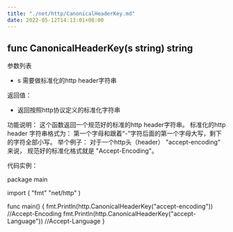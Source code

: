 ```yaml
---
title: "./net/http/CanonicalHeaderKey.md"
date: 2022-05-12T14:13:01+08:00
---
```

## func CanonicalHeaderKey(s string) string

参数列表

- s 需要做标准化的http header字符串 


返回值：

- 返回按照http协议定义的标准化字符串

功能说明：
这个函数返回一个规范好的标准的http header字符串。
标准化的http header 字符串格式为：
第一个字母和跟着“-”字符后面的第一个字母大写，剩下的字符全部小写。
举个例子：
对于一个http头（header） "accept-encoding" 来说，
规范好的标准化格式就是
"Accept-Encoding"。



代码实例：

package main

import (
  "fmt"
	"net/http"
)

func main() {
	fmt.Println(http.CanonicalHeaderKey("accept-encoding"))
	//Accept-Encoding
	fmt.Println(http.CanonicalHeaderKey("accept-Language"))
	//Accept-Language
}

